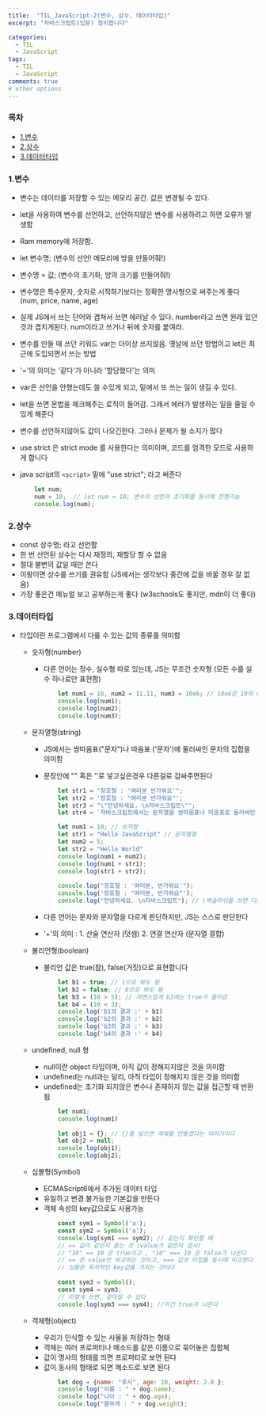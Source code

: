 ```yaml
---
title:  "TIL_JavaScript-2(변수, 상수, 데이터타입)"
excerpt: "자바스크립트(입문) 정리합니다"

categories:
  - TIL
  - JavaScript
tags:
  - TIL
  - JavaScript
comments: true
# other options
---
```



<h3>목차</h3>

- [1.변수](#1변수)
- [2.상수](#2상수)
- [3.데이터타입](#3데이터타입)
  

### 1.변수

- 변수는 데이터를 저장할 수 있는 메모리 공간. 값은 변경될 수 있다.
- let을 사용하여 변수를 선언하고, 선언하지않은 변수를 사용하려고 하면 오류가 발생함
- Ram memory에 저장함.
- let 변수명; (변수의 선언! 메모리에 방을 만들어줘!)
- 변수명 = 값; (변수의 초기화, 방의 크기를 만들어줘!)
- 변수명은 특수문자, 숫자로 시작하기보다는 정확한 명사형으로 써주는게 좋다 (num, price, name, age)
- 실제 JS에서 쓰는 단어와 겹쳐서 쓰면 에러날 수 있다. number라고 쓰면 원래 있던 것과 겹치게된다. num이라고 쓰거나 뒤에 숫자를 붙여라.
- 변수를 만들 때 쓰던 키워드 var는 더이상 쓰지않음. 옛날에 쓰던 방법이고 let은 최근에 도입되면서 쓰는 방법
- '='의 의미는 '같다'가 아니라 '할당했다'는 의미
- var은 선언을 안했는데도 쓸 수있게 되고, 밑에서 또 쓰는 일이 생길 수 있다.
- let을 쓰면 문법을 체크해주는 로직이 들어감. 그래서 에러가 발생하는 일을 줄일 수 있게 해준다
- 변수를 선언하지않아도 값이 나오긴한다. 그러나 문제가 될 소지가 많다
- use strict 은 strict mode 를 사용한다는 의미이며, 코드를 엄격한 모드로 사용하게 합니다
- java script의 `<script>` 밑에 "use strict"; 라고 써준다

    ```javascript
        let num;
        num = 10;  // let num = 10; 변수의 선언과 초기화를 동시에 진행가능
        console.log(num);
    ```

### 2.상수

- const 상수명; 라고 선언함
- 한 번 선언된 상수는 다시 재정의, 재할당 할 수 없음
- 절대 불변의 값일 때만 쓴다
- 이왕이면 상수를 쓰기를 권유함 (JS에서는 생각보다 중간에 값을 바꿀 경우 잘 없음)
- 가장 좋은건 메뉴얼 보고 공부하는게 좋다 (w3schools도 좋지만, mdn이 더 좋다)


### 3.데이터타입
- 타입이란 프로그램에서 다룰 수 있는 값의 종류를 의미함
    - 숫자형(number)
        - 다른 언어는 정수, 실수형 따로 있는데, JS는 무조건 숫자형 (모든 수를 실수 하나로만 표현함)
            ```javascript
                let num1 = 10, num2 = 11.11, num3 = 10e6; // 10e6은 10의 6승을 의미함
                console.log(num1);
                console.log(num2);
                console.log(num3);
            ```
    - 문자열형(string)
        - JS에서는 쌍따옴표("문자")나 따옴표 ('문자')에 둘러싸인 문자의 집합을 의미함
        - 문장안에 "" 혹은 ''로 넣고싶은경우 다른걸로 감싸주면된다
            ```javascript
                let str1 = "장호철 : '여러분 반가워요'";
                let str2 = '장호철 : "여러분 반가워요"';
                let str3 = "\"안녕하세요. \n자바스크립트\"";
                let str4 = `자바스크립트에서는 문자열을 쌍따옴표나 따옴표로 둘러싸인 문자의 집합을 의미합니다.`
            ```
          
            ```javascript
                let num1 = 10; // 숫자형
                let str1 = "Hello JavaScript" // 문자열형
                let num2 = 5;
                let str2 = "Hello World"
                console.log(num1 + num2);
                console.log(num1 + str1);
                console.log(str1 + str2);
                
                console.log("장호철 : '여러분, 반가워요'");
                console.log('장호철 : "여러분, 반가워요"');
                console.log("안녕하세요. \n자바스크립트"); // \백슬러쉬를 쓰면 다음줄로 넘어감
            ```
          
        - 다른 언어는 문자와 문자열을 다르게 판단하지만, JS는 스스로 판단한다
        - '+'의 의미 : 1. 산술 연산자 (덧셈) 2. 연결 연산자 (문자열 결합)
    - 불리언형(boolean)
        - 불리언 값은 true(참), false(거짓)으로 표현합니다
            ```javascript
                let b1 = true; // 1으로 봐도 됨
                let b2 = false; // 0으로 봐도 됨
                let b3 = (10 > 5); // 자연스럽게 b3에는 true가 들어감
                let b4 = (10 < 3);
                console.log('b1의 결과 :' + b1)
                console.log('b2의 결과 :' + b2)
                console.log('b3의 결과 :' + b3)
                console.log('b4의 결과 :' + b4)
            ```
    - undefined, null 형
        - null이란 object 타입이며, 아직 값이 정해지지않은 것을 의미함
        - undefined는 null과는 달리, 아직 타입이 정해지지 않은 것을 의미함
        - undefined는 초기화 되지않은 변수나 존재하지 않는 값을 접근할 때 반환됨
            ```javascript
                let num1;
                console.log(num1)
                
                let obj1 = {}; // {}를 넣으면 객체를 만들겠다는 이야기이다
                let obj2 = null;
                console.log(obj1);
                console.log(obj2);
            ```
    - 심볼형(Symbol)
        - ECMAScript6에서 추가된 데이터 타입
        - 유일하고 변경 불가능한 기본값을 만든다
        - 객체 속성의 key값으로도 사용가능
            ```javascript
                const sym1 = Symbol('a');
                const sym2 = Symbol('a');
                console.log(sym1 === sym2); // 같는지 확인할 때
                // == 값이 같은지 묻는 것 (value가 같은지 검사)
                // "10" == 10 은 true이고 , "10" === 10 은 false가 나온다
                // == 은 value만 비교하는 것이고, === 값과 타입을 동시에 비교한다
                // 심볼은 독자적인 key값을 가지는 것이다
                
                const sym3 = Symbol();
                const sym4 = sym3;
                // 이렇게 쓰면, 같아질 수 있다
                console.log(sym3 === sym4); //이건 true가 나온다
            ```
          
    - 객체형(object)
        - 우리가 인식할 수 있는 사물을 저장하는 형태
        - 객체는 여러 프로퍼티나 메소드를 같은 이름으로 묶어놓은 집합체
        - 값이 명사의 형태를 띄면 프로퍼티로 보면 된다
        - 값이 동사의 형태로 되면 메소드로 보면 된다
            ```javascript
                let dog = {name: "루시", age: 10, weight: 2.0 };
                console.log("이름 : " + dog.name);
                console.log("나이 : " + dog.age);
                console.log("몸무게 : " + dog.weight);
            ```
        